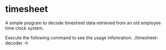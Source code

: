 timesheet
=========

A simple program to decode timesheet data retrieved from an old
employee time clock system.

Execute the following command to see the usage infomration:
./timesheet-decoder -h 
